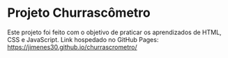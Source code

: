 # Projeto Churrascômetro
Este projeto foi feito com o objetivo de praticar os aprendizados de HTML, CSS e JavaScript.
Link hospedado no GitHub Pages:
https://jimenes30.github.io/churrascrometro/

